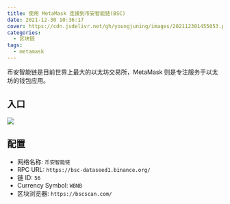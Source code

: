 ```yaml
---
title: 使用 MetaMask 连接到币安智能链(BSC)
date: 2021-12-30 10:36:17
cover: https://cdn.jsdelivr.net/gh/youngjuning/images/202112301455053.png
categories:
  - 区块链
tags:
  - metamask
---
```


币安智能链是目前世界上最大的以太坊交易所，MetaMask 则是专注服务于以太坊的钱包应用。

## 入口

![](![](https://cdn.jsdelivr.net/gh/youngjuning/images/202112301451827.png))

## 配置

- 网络名称: `币安智能链`
- RPC URL: `https://bsc-dataseed1.binance.org/`
- 链 ID: `56`
- Currency Symbol: `WBNB`
- 区块浏览器: `https://bscscan.com/`
